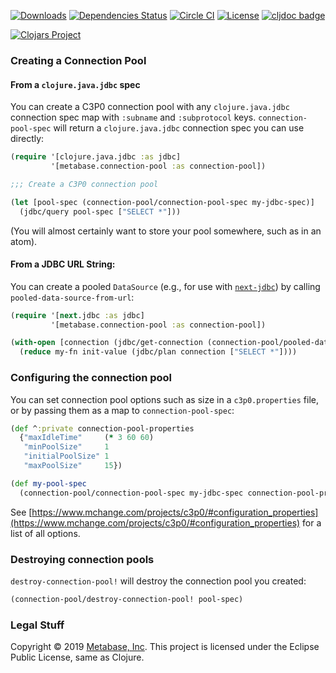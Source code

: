[![Downloads](https://versions.deps.co/metabase/connection-pool/downloads.svg)](https://versions.deps.co/metabase/connection-pool)
[![Dependencies Status](https://versions.deps.co/metabase/connection-pool/status.svg)](https://versions.deps.co/metabase/connection-pool)
[![Circle CI](https://circleci.com/gh/metabase/connection-pool.svg?style=svg)](https://circleci.com/gh/metabase/connection-pool)
[![License](https://img.shields.io/badge/license-Eclipse%20Public%20License-blue.svg)](https://raw.githubusercontent.com/metabase/connection-pool/master/LICENSE)
[![cljdoc badge](https://cljdoc.org/badge/metabase/connection-pool)](https://cljdoc.org/d/metabase/connection-pool/CURRENT)

[![Clojars Project](https://clojars.org/metabase/connection-pool/latest-version.svg)](http://clojars.org/metabase/connection-pool)

### Creating a Connection Pool

#### From a `clojure.java.jdbc` spec

You can create a C3P0 connection pool with any `clojure.java.jdbc` connection spec map with `:subname` and
`:subprotocol` keys. `connection-pool-spec` will return a `clojure.java.jdbc` connection spec you can use directly:

```clj
(require '[clojure.java.jdbc :as jdbc]
         '[metabase.connection-pool :as connection-pool])

;;; Create a C3P0 connection pool

(let [pool-spec (connection-pool/connection-pool-spec my-jdbc-spec)]
  (jdbc/query pool-spec ["SELECT *"]))
  ```

(You will almost certainly want to store your pool somewhere, such as in an atom).

#### From a JDBC URL String:

You can create a pooled `DataSource` (e.g., for use with [`next-jdbc`](https://github.com/seancorfield/next-jdbc)) by calling `pooled-data-source-from-url`:

```clj
(require '[next.jdbc :as jdbc]
         '[metabase.connection-pool :as connection-pool])

(with-open [connection (jdbc/get-connection (connection-pool/pooled-data-source-from-url "jdbc:postgresql:localhost:3000/my_db"))]
  (reduce my-fn init-value (jdbc/plan connection ["SELECT *"])))
```

### Configuring the connection pool

You can set connection pool options such as size in a `c3p0.properties` file, or by passing them as a map to `connection-pool-spec`:

```clj
(def ^:private connection-pool-properties
  {"maxIdleTime"     (* 3 60 60)
   "minPoolSize"     1
   "initialPoolSize" 1
   "maxPoolSize"     15})

(def my-pool-spec
  (connection-pool/connection-pool-spec my-jdbc-spec connection-pool-properties))
```

See [https://www.mchange.com/projects/c3p0/#configuration_properties](https://www.mchange.com/projects/c3p0/#configuration_properties) for a list of all options.

### Destroying connection pools

`destroy-connection-pool!` will destroy the connection pool you created:

```clj
(connection-pool/destroy-connection-pool! pool-spec)
```

### Legal Stuff

Copyright © 2019 [Metabase, Inc](https://metabase.com/). This project is licensed under the Eclipse Public License, same as Clojure.
